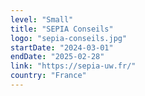 ```yaml
---
level: "Small"
title: "SEPIA Conseils"
logo: "sepia-conseils.jpg"
startDate: "2024-03-01"
endDate: "2025-02-28"
link: "https://sepia-uw.fr/"
country: "France"
---
```

